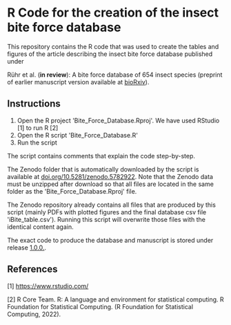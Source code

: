 # R Code for the creation of the insect bite force database

This repository contains the R code that was used to create the tables and figures of the article describing the insect bite force database published under

Rühr et al. (**in review**): A bite force database of 654 insect species (preprint of earlier manuscript version available at [bioRxiv](https://doi.org/10.1101/2022.01.21.477193)).

## Instructions

1.  Open the R project 'Bite_Force_Database.Rproj'. We have used RStudio [1] to run R [2]
2.  Open the R script 'Bite_Force_Database.R'
3.  Run the script

The script contains comments that explain the code step-by-step.

The Zenodo folder that is automatically downloaded by the script is available at [doi.org/10.5281/zenodo.5782922](https://www.doi.org/10.5281/zenodo.5782922). Note that the Zenodo data must be unzipped after download so that all files are located in the same folder as the 'Bite_Force_Database.Rproj' file.

The Zenodo repository already contains all files that are produced by this script (mainly PDFs with plotted figures and the final database csv file 'iBite_table.csv'). Running this script will overwrite those files with the identical content again.

The exact code to produce the database and manuscript is stored under release [1.0.0.](https://github.com/Peter-T-Ruehr/InsectBiteForceDatabase/releases/tag/v1.0.0).

## References

[1] <https://www.rstudio.com/>

[2] R Core Team. R: A language and environment for statistical computing. R Foundation for Statistical Computing. (R Foundation for Statistical Computing, 2022).
